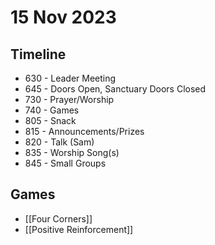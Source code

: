 # 15 Nov 2023

## Timeline

- 630 - Leader Meeting
- 645 - Doors Open, Sanctuary Doors Closed
- 730 - Prayer/Worship
- 740 - Games
- 805 - Snack
- 815 - Announcements/Prizes
- 820 - Talk (Sam)
- 835 - Worship Song(s)
- 845 - Small Groups

## Games

- [[Four Corners]]
- [[Positive Reinforcement]]
